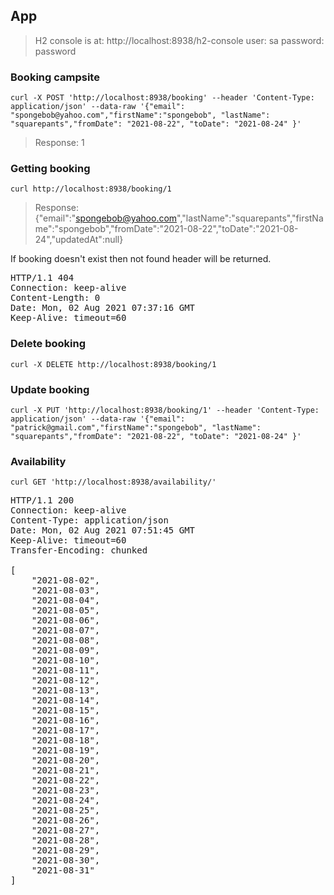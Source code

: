 ## App

> H2 console is at: http://localhost:8938/h2-console 
> user: sa
> password: password


### Booking campsite

	curl -X POST 'http://localhost:8938/booking' --header 'Content-Type: application/json' --data-raw '{"email": "spongebob@yahoo.com","firstName":"spongebob", "lastName": "squarepants","fromDate": "2021-08-22", "toDate": "2021-08-24" }'
	
> Response: 1
	
### Getting booking
  
	curl http://localhost:8938/booking/1

> Response: {"email":"spongebob@yahoo.com","lastName":"squarepants","firstName":"spongebob","fromDate":"2021-08-22","toDate":"2021-08-24","updatedAt":null}

If booking doesn't exist then not found header will be returned.

<pre>
HTTP/1.1 404 
Connection: keep-alive
Content-Length: 0
Date: Mon, 02 Aug 2021 07:37:16 GMT
Keep-Alive: timeout=60
</pre>

### Delete booking

	curl -X DELETE http://localhost:8938/booking/1
	
### Update booking

	curl -X PUT 'http://localhost:8938/booking/1' --header 'Content-Type: application/json' --data-raw '{"email": "patrick@gmail.com","firstName":"spongebob", "lastName": "squarepants","fromDate": "2021-08-22", "toDate": "2021-08-24" }'

### Availability


	curl GET 'http://localhost:8938/availability/'


<pre>
HTTP/1.1 200 
Connection: keep-alive
Content-Type: application/json
Date: Mon, 02 Aug 2021 07:51:45 GMT
Keep-Alive: timeout=60
Transfer-Encoding: chunked

[
    "2021-08-02",
    "2021-08-03",
    "2021-08-04",
    "2021-08-05",
    "2021-08-06",
    "2021-08-07",
    "2021-08-08",
    "2021-08-09",
    "2021-08-10",
    "2021-08-11",
    "2021-08-12",
    "2021-08-13",
    "2021-08-14",
    "2021-08-15",
    "2021-08-16",
    "2021-08-17",
    "2021-08-18",
    "2021-08-19",
    "2021-08-20",
    "2021-08-21",
    "2021-08-22",
    "2021-08-23",
    "2021-08-24",
    "2021-08-25",
    "2021-08-26",
    "2021-08-27",
    "2021-08-28",
    "2021-08-29",
    "2021-08-30",
    "2021-08-31"
]

</pre>